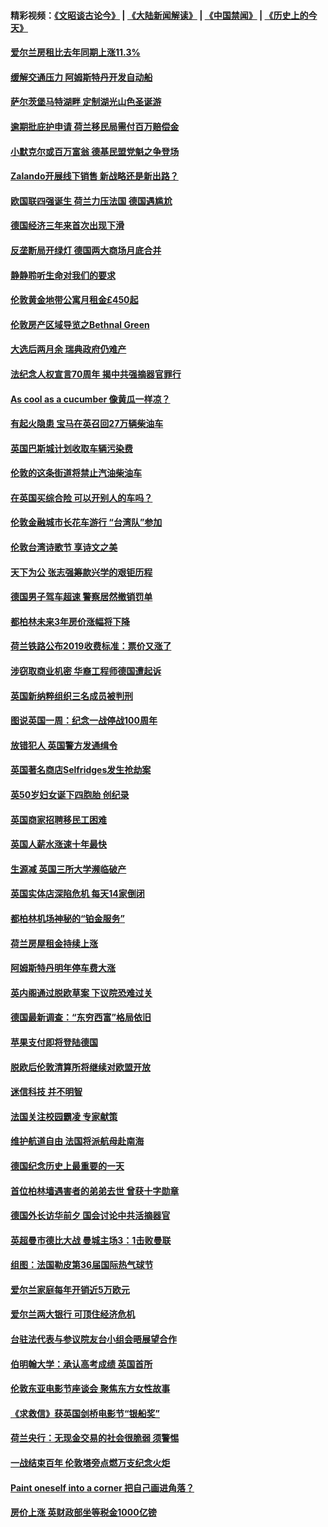 #### 精彩视频：[《文昭谈古论今》](https://github.com/gfw-breaker/wenzhao/blob/master/README.md?t=11221532) | [《大陆新闻解读》](https://github.com/gfw-breaker/ntdtv-comedy/blob/master/README.md?t=11221532) | [《中国禁闻》](https://github.com/gfw-breaker/ntdtv-news/blob/master/README.md?t=11221532) | [《历史上的今天》](https://github.com/gfw-breaker/today-in-history/blob/master/README.md?t=11221532) 

#### [爱尔兰房租比去年同期上涨11.3%](../pages/nsc974/n10868324.md?t=11221532) 

#### [缓解交通压力 阿姆斯特丹开发自动船](../pages/nsc974/n10868300.md?t=11221532) 

#### [萨尔茨堡马特湖畔 定制湖光山色圣诞游](../pages/nsc974/n10866159.md?t=11221532) 

#### [逾期批庇护申请 荷兰移民局需付百万赔偿金](../pages/nsc974/n10865847.md?t=11221532) 

#### [小默克尔或百万富翁 德基民盟党魁之争登场](../pages/nsc974/n10865739.md?t=11221532) 

#### [Zalando开展线下销售 新战略还是新出路？](../pages/nsc974/n10866031.md?t=11221532) 

#### [欧国联四强诞生 荷兰力压法国 德国遇尴尬](../pages/nsc974/n10865510.md?t=11221532) 

#### [德国经济三年来首次出现下滑](../pages/nsc974/n10864011.md?t=11221532) 

#### [反垄断局开绿灯 德国两大商场月底合并](../pages/nsc974/n10864060.md?t=11221532) 

#### [静静聆听生命对我们的要求](../pages/nsc974/n10863738.md?t=11221532) 

#### [伦敦黄金地带公寓月租金£450起](../pages/nsc974/n10861788.md?t=11221532) 

#### [伦敦房产区域导览之Bethnal Green](../pages/nsc974/n10862184.md?t=11221532) 

#### [大选后两月余 瑞典政府仍难产](../pages/nsc974/n10861579.md?t=11221532) 

#### [法纪念人权宣言70周年 揭中共强摘器官罪行](../pages/nsc974/n10860106.md?t=11221532) 

#### [As cool as a cucumber 像黄瓜一样凉？](../pages/nsc974/n10859489.md?t=11221532) 

#### [有起火隐患 宝马在英召回27万辆柴油车](../pages/nsc974/n10859484.md?t=11221532) 

#### [英国巴斯城计划收取车辆污染费](../pages/nsc974/n10859479.md?t=11221532) 

#### [伦敦的这条街道将禁止汽油柴油车](../pages/nsc974/n10859470.md?t=11221532) 

#### [在英国买综合险 可以开别人的车吗？](../pages/nsc974/n10859464.md?t=11221532) 

#### [伦敦金融城市长花车游行 “台湾队”参加](../pages/nsc974/n10858774.md?t=11221532) 

#### [伦敦台湾诗歌节 享诗文之美](../pages/nsc974/n10858757.md?t=11221532) 

#### [天下为公 张志强筹款兴学的艰钜历程](../pages/nsc974/n10858732.md?t=11221532) 

#### [德国男子驾车超速 警察居然撤销罚单](../pages/nsc974/n10856259.md?t=11221532) 

#### [都柏林未来3年房价涨幅将下降](../pages/nsc974/n10856230.md?t=11221532) 

#### [荷兰铁路公布2019收费标准：票价又涨了](../pages/nsc974/n10856218.md?t=11221532) 

#### [涉窃取商业机密 华裔工程师德国遭起诉](../pages/nsc974/n10854819.md?t=11221532) 

#### [英国新纳粹组织三名成员被判刑](../pages/nsc974/n10854209.md?t=11221532) 

#### [图说英国一周：纪念一战停战100周年](../pages/nsc974/n10854258.md?t=11221532) 

#### [放错犯人 英国警方发通缉令](../pages/nsc974/n10854253.md?t=11221532) 

#### [英国著名商店Selfridges发生抢劫案](../pages/nsc974/n10854242.md?t=11221532) 

#### [英50岁妇女诞下四胞胎 创纪录](../pages/nsc974/n10854237.md?t=11221532) 

#### [英国商家招聘移民工困难](../pages/nsc974/n10854233.md?t=11221532) 

#### [英国人薪水涨速十年最快](../pages/nsc974/n10854228.md?t=11221532) 

#### [生源减 英国三所大学濒临破产](../pages/nsc974/n10854219.md?t=11221532) 

#### [英国实体店深陷危机 每天14家倒闭](../pages/nsc974/n10854195.md?t=11221532) 

#### [都柏林机场神秘的“铂金服务”](../pages/nsc974/n10853840.md?t=11221532) 

#### [荷兰房屋租金持续上涨](../pages/nsc974/n10853784.md?t=11221532) 

#### [阿姆斯特丹明年停车费大涨](../pages/nsc974/n10853736.md?t=11221532) 

#### [英内阁通过脱欧草案 下议院恐难过关](../pages/nsc974/n10852462.md?t=11221532) 

#### [德国最新调查：“东穷西富”格局依旧](../pages/nsc974/n10852268.md?t=11221532) 

#### [苹果支付即将登陆德国](../pages/nsc974/n10852246.md?t=11221532) 

#### [脱欧后伦敦清算所将继续对欧盟开放](../pages/nsc974/n10852082.md?t=11221532) 

#### [迷信科技 并不明智](../pages/nsc974/n10851197.md?t=11221532) 

#### [法国关注校园霸凌 专家献策](../pages/nsc974/n10851199.md?t=11221532) 

#### [维护航道自由 法国将派航母赴南海](../pages/nsc974/n10851001.md?t=11221532) 

#### [德国纪念历史上最重要的一天](../pages/nsc974/n10849304.md?t=11221532) 

#### [首位柏林墙遇害者的弟弟去世 曾获十字勋章](../pages/nsc974/n10849268.md?t=11221532) 

#### [德国外长访华前夕 国会讨论中共活摘器官](../pages/nsc974/n10848903.md?t=11221532) 

#### [英超曼市德比大战 曼城主场3：1击败曼联](../pages/nsc974/n10848899.md?t=11221532) 

#### [组图：法国勒皮第36届国际热气球节](../pages/nsc974/n10845459.md?t=11221532) 

#### [爱尔兰家庭每年开销近5万欧元](../pages/nsc974/n10844726.md?t=11221532) 

#### [爱尔兰两大银行 可顶住经济危机](../pages/nsc974/n10844706.md?t=11221532) 

#### [台驻法代表与参议院友台小组会晤展望合作](../pages/nsc974/n10843796.md?t=11221532) 

#### [伯明翰大学：承认高考成绩 英国首所](../pages/nsc974/n10843334.md?t=11221532) 

#### [伦敦东亚电影节座谈会 聚焦东方女性故事](../pages/nsc974/n10843306.md?t=11221532) 

#### [《求救信》获英国剑桥电影节“银船奖”](../pages/nsc974/n10842268.md?t=11221532) 

#### [荷兰央行：无现金交易的社会很脆弱 须警惕](../pages/nsc974/n10841150.md?t=11221532) 

#### [一战结束百年 伦敦塔旁点燃万支纪念火炬](../pages/nsc974/n10841092.md?t=11221532) 

#### [Paint oneself into a corner 把自己画进角落？](../pages/nsc974/n10841190.md?t=11221532) 

#### [房价上涨 英财政部坐等税金1000亿镑](../pages/nsc974/n10841187.md?t=11221532) 

